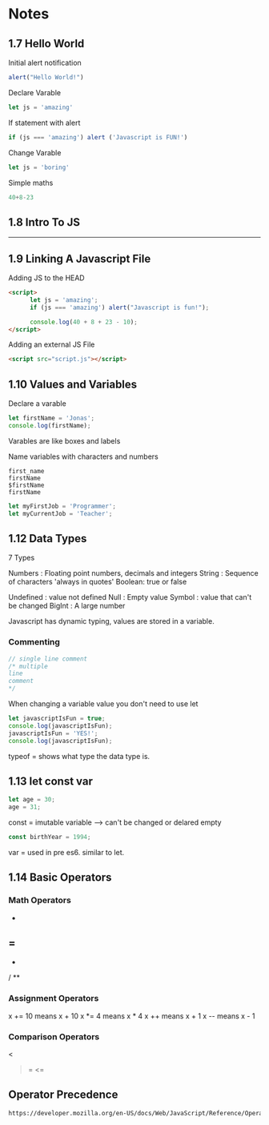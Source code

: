 # Notes

## 1.7 Hello World 

Initial alert notification

```js
alert("Hello World!")
```

Declare Varable

```js
let js = 'amazing'
```

If statement with alert
```js
if (js === 'amazing') alert ('Javascript is FUN!')
```

Change Varable
```js
let js = 'boring'
```

Simple maths 
```js
40+8-23
```

## 1.8 Intro To JS 

---

## 1.9 Linking A Javascript File
Adding JS to the HEAD 

```html
<script>
      let js = 'amazing';
      if (js === 'amazing') alert("Javascript is fun!");

      console.log(40 + 8 + 23 - 10);
</script>
```

Adding an external JS File 

```html
<script src="script.js"></script>
```

## 1.10 Values and Variables

Declare a varable 

```js
let firstName = 'Jonas';
console.log(firstName);
```

Varables are like boxes and labels

Name variables with characters and numbers

```
first_name
firstName
$firstName
firstName 
```

```js
let myFirstJob = 'Programmer';
let myCurrentJob = 'Teacher';
```

## 1.12 Data Types

7 Types 

Numbers : Floating point numbers, decimals and integers
String : Sequence of characters 'always in quotes'
Boolean: true or false

Undefined : value not defined
Null : Empty value 
Symbol : value that can't be changed 
BigInt : A large number 

Javascript has dynamic typing, values are stored in a variable. 

### Commenting

```js
// single line comment
/* multiple
line 
comment
*/
```

When changing a variable value you don't need to use let 

```js
let javascriptIsFun = true;
console.log(javascriptIsFun);
javascriptIsFun = 'YES!';
console.log(javascriptIsFun);
```

typeof = shows what type the data type is.

## 1.13 let const var

```js
let age = 30; 
age = 31; 
```

const = imutable variable --> can't be changed or delared empty

```js
const birthYear = 1994; 
```

var = used in pre es6. similar to let. 

## 1.14 Basic Operators

### Math Operators
+
= 
- 
* 
/ 
**

### Assignment Operators
x += 10 means x + 10
x *= 4 means x * 4
x ++ means x + 1
x -- means x - 1

### Comparison Operators


>
<
>= 
<= 

## Operator Precedence

```html
https://developer.mozilla.org/en-US/docs/Web/JavaScript/Reference/Operators/Operator_Precedence#table
```
